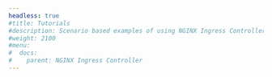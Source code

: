 ```yaml
---
headless: true
#title: Tutorials
#description: Scenario based examples of using NGINX Ingress Controller to solve your Ingress and API Gateway needs as an enterprise class ingress controller.
#weight: 2100
#menu:
#  docs:
#    parent: NGINX Ingress Controller
---
```

